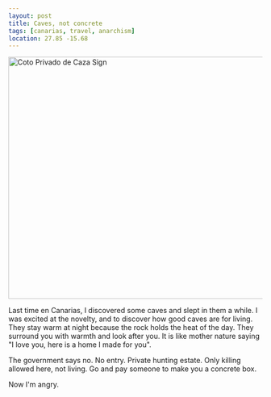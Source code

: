 ```yaml
---
layout: post
title: Caves, not concrete
tags: [canarias, travel, anarchism]
location: 27.85 -15.68
---
```


<img src="https://c8.staticflickr.com/1/580/31658253711_c1fd5cf681_z.jpg"
width="640" height="480" alt="Coto Privado de Caza Sign">

Last time en Canarias, I discovered some caves and slept in them a while. I
was excited at the novelty, and to discover how good caves are for
living. They stay warm at night because the rock holds the heat of the
day. They surround you with warmth and look after you. It is like mother
nature saying "I love you, here is a home I made for you".

The government says no. No entry. Private hunting estate. Only killing allowed
here, not living. Go and pay someone to make you a concrete box.

Now I'm angry.
